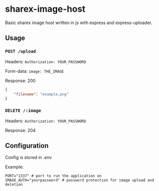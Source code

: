 # sharex-image-host
Basic sharex image host written in js with express and express-uploader.

## Usage
### `POST /upload`
Headers: `Authorization: YOUR_PASSWORD`

Form-data: `image: THE_IMAGE`


Response: 200
```json
{
	"filename": "example.png"
}
```

### `DELETE /:image`
Headers: `Authorization: YOUR_PASSWORD`

Response: 204

## Configuration
Config is stored in .env

Example:

```env
PORT="1337" # port to run the application on
IMAGE_AUTH="yourpassword" # password protection for image upload and deletion
```

